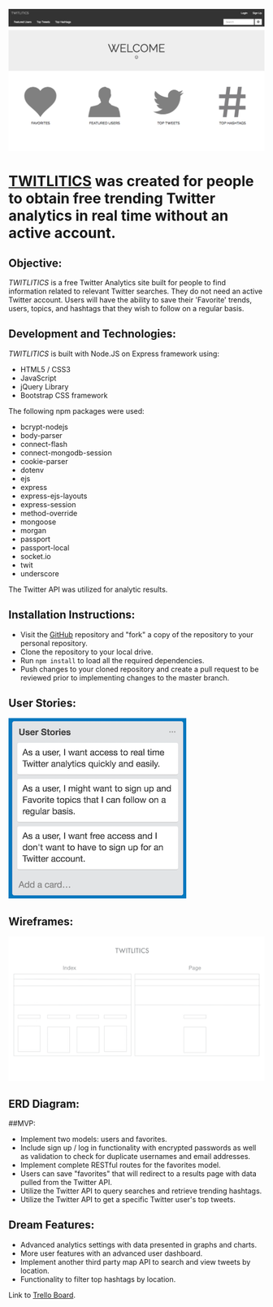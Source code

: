 ![](public/images/twitlitics.png)

# <a href="https://quiet-ravine-38648.herokuapp.com/">TWITLITICS</a> was created for people to obtain free trending Twitter analytics in real time without an active account.
 
## Objective:

<i>TWITLITICS</i> is a free Twitter Analytics site built for people to find information related to relevant Twitter searches. They do not need an active Twitter account. Users will have the ability to save their 'Favorite' trends, users, topics, and hashtags that they wish to follow on a regular basis.

## Development and Technologies:

<i>TWITLITICS</i> is built with Node.JS on Express framework using:

- HTML5 / CSS3
- JavaScript
- jQuery Library
- Bootstrap CSS framework

The following npm packages were used:

- bcrypt-nodejs
- body-parser
- connect-flash
- connect-mongodb-session
- cookie-parser
- dotenv
- ejs
- express
- express-ejs-layouts
- express-session
- method-override
- mongoose
- morgan
- passport
- passport-local
- socket.io
- twit
- underscore

The Twitter API was utilized for analytic results.

## Installation Instructions:
- Visit the <a href="">GitHub</a> repository and "fork" a copy of the repository to your personal repository.
- Clone the repository to your local drive. 
- Run `npm install` to load all the required dependencies. 
- Push changes to your cloned repository and create a pull request to be reviewed prior to implementing changes to the master branch. 


## User Stories:
![](public/images/user-stories.png)


## Wireframes:
![](public/images/wireframes.png)

## ERD Diagram:

##MVP:
- Implement two models: users and favorites.
- Include sign up / log in functionality with encrypted passwords as well as validation to check for duplicate usernames and email addresses.
- Implement complete RESTful routes for the favorites model.
- Users can save "favorites" that will redirect to a results page with data pulled from the Twitter API.
- Utilize the Twitter API to query searches and retrieve trending hashtags.
- Utilize the Twitter API to get a specific Twitter user's top tweets.

## Dream Features:
- Advanced analytics settings with data presented in graphs and charts. 
- More user features with an advanced user dashboard. 
- Implement another third party map API to search and view tweets by location. 
- Functionality to filter top hashtags by location. 

Link to <a href="https://trello.com/b/PNYmw6me/to-dos">Trello Board</a>.